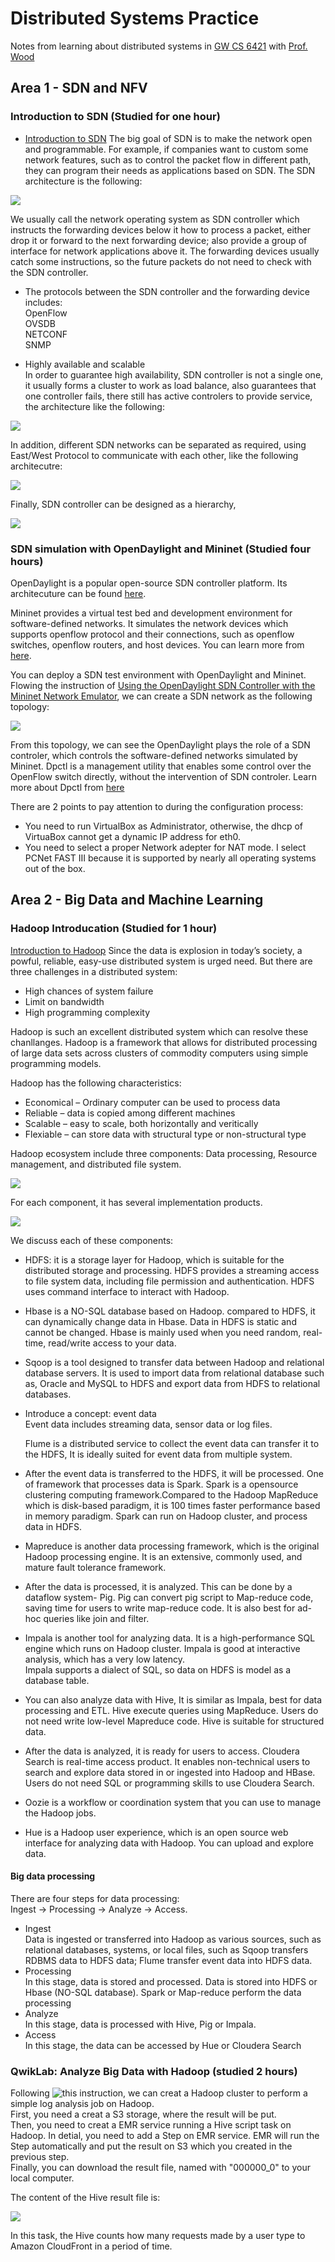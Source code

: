 # Distributed Systems Practice
Notes from learning about distributed systems in [GW CS 6421](https://gwdistsys18.github.io/) with [Prof. Wood](https://faculty.cs.gwu.edu/timwood/)

## Area 1 - SDN and NFV
### Introduction to SDN (Studied for one hour)
* [Introduction to SDN](https://www.youtube.com/watch?v=DiChnu_PAzA) The big goal of SDN is to make the network open and programmable. For example, if companies want to custom some network features, such as to control the packet flow in different path, they can program their needs as applications based on SDN. The SDN architecture is the following:

![](https://github.com/lyuxiaosu/dist-sys-practice/blob/master/SDN_Model.png)

We usually call the network operating system as SDN controller which instructs the forwarding devices below it how to process a packet, either drop it or forward to the next forwarding device; also provide a group of interface for network applications above it. The forwarding devices usually catch some instructions, so the future packets do not need to check with the SDN controller.

* The protocols between the SDN controller and the forwarding device includes:   
OpenFlow  
OVSDB  
NETCONF  
SNMP  

* Highly available and scalable  
In order to guarantee high availability, SDN controller is not a single one, it usually forms a cluster to work as load balance, also guarantees that one controller fails, there still has active controlers to provide service, the architecture like the following:

![](https://github.com/lyuxiaosu/dist-sys-practice/blob/master/cluster_SDN.png)

In addition, different SDN networks can be separated as required, using East/West Protocol to communicate with each other, like the following architecutre:

![](https://github.com/lyuxiaosu/dist-sys-practice/blob/master/constroler_communiate_constroler.png)

Finally, SDN controller can be designed as a hierarchy,

![](https://github.com/lyuxiaosu/dist-sys-practice/blob/master/hierarchy_SDN.png)

### SDN simulation with OpenDaylight and Mininet (Studied four hours)   

OpenDaylight is a popular open-source SDN controller platform. Its architecuture can be found [here](https://wiki.opendaylight.org/view/OpenDaylight_Controller:Architectural_Framework).      

Mininet provides a virtual test bed and development environment for software-defined networks. It simulates the network devices which supports openflow protocol and their connections, such as openflow switches, openflow routers, and host devices. You can learn more from [here](http://mininet.org/).   

You can deploy a SDN test environment with OpenDaylight and Mininet. Flowing the instruction of [Using the OpenDaylight SDN Controller with the Mininet Network Emulator](http://www.brianlinkletter.com/using-the-opendaylight-sdn-controller-with-the-mininet-network-emulator/), we can create a SDN network as the following topology:   

![](https://github.com/lyuxiaosu/dist-sys-practice/blob/master/Mininet_OpenDaylight.png)   

From this topology, we can see the OpenDaylight plays the role of a SDN controler, which controls the software-defined networks simulated by Mininet. Dpctl is a management utility that enables some control over the OpenFlow switch directly, without the intervention of SDN controler. Learn more about Dpctl from [here](https://github.com/CPqD/ofsoftswitch13/wiki/Dpctl-Documentation)    

There are 2 points to pay attention to during the configuration process:   
* You need to run VirtualBox as Administrator, otherwise, the dhcp of VirtuaBox cannot get a dynamic IP address for eth0. 
* You need to select a proper Network adepter for NAT mode. I select PCNet FAST III because it is supported by nearly all operating systems out of the box.
## Area 2 - Big Data and Machine Learning
### Hadoop Introducation (Studied for 1 hour) 
[Introduction to Hadoop](https://www.youtube.com/watch?v=jKCj4BxGTi8&feature=youtu.be) Since the data is explosion in today’s society, a powful, reliable, easy-use distributed system is urged need. But there are three challenges in a distributed system:    
* High chances of system failure
* Limit on bandwidth
* High programming complexity   

Hadoop is such an excellent distributed system which can resolve these chanllanges. Hadoop is a framework that allows for distributed processing of large data sets across clusters of commodity computers using simple programming models.   

Hadoop has the following characteristics:   
* Economical – Ordinary computer can be used to process data 
* Reliable – data is copied among different machines
* Scalable – easy to scale, both horizontally and veritically
* Flexiable – can store data with structural type or non-structural type

Hadoop ecosystem include three components: Data processing, Resource management, and distributed file system.  

![](https://github.com/lyuxiaosu/dist-sys-practice/blob/master/hadoop_component.jpg.png)    

For each component, it has several implementation products.    

![](https://github.com/lyuxiaosu/dist-sys-practice/blob/master/hadoop_ecosystem.jpg.png)   

We discuss each of these components:    
* HDFS: it is a storage layer for Hadoop, which is suitable for the distributed storage and processing. HDFS provides a streaming access to file system data, including file permission and authentication. HDFS uses command interface to interact with Hadoop.    
* Hbase is a NO-SQL database based on Hadoop. compared to HDFS, it can dynamically change data in Hbase. Data in HDFS is static and cannot be changed. Hbase is mainly used when you need random, real-time, read/write access to your data.    
* Sqoop is a tool designed to transfer data between Hadoop and relational database servers. It is used to import data from relational database such as, Oracle and MySQL to HDFS and export data from HDFS to relational databases.    
* Introduce a concept: event data    
Event data includes streaming data, sensor data or log files.    

  Flume is a distributed service to collect the event data can transfer it to the HDFS, It is ideally suited for event data from multiple system.     
* After the event data is transferred to the HDFS, it will be processed. One of framework that processes data is Spark. Spark is a opensource clustering computing framework.Compared to the Hadoop MapReduce which is disk-based paradigm, it is 100 times faster performance based in memory paradigm. Spark can run on Hadoop cluster, and process data in HDFS.        
* Mapreduce is another data processing framework, which is the original Hadoop processing engine. It is an extensive, commonly used, and mature fault tolerance framework.      
* After the data is processed, it is analyzed. This can be done by a dataflow system- Pig. Pig can convert pig script to Map-reduce code, saving time for users to write map-reduce code. It is also best for ad-hoc queries like join and filter.     
* Impala is another tool for analyzing data. It is a high-performance SQL engine which runs on Hadoop cluster. Impala is good at interactive analysis, which has a very low latency.     
Impala supports a dialect of SQL, so data on HDFS is model as a database table.     
* You can also analyze data with Hive, It is similar as Impala, best for data processing and ETL. Hive execute queries using MapReduce. Users do not need write low-level Mapreduce code. Hive is suitable for structured data.    
* After the data is analyzed, it is ready for users to access. Cloudera Search is real-time access product. It enables non-technical users to search and explore data stored in or ingested into Hadoop and HBase. Users do not need SQL or programming skills to use Cloudera Search.      
* Oozie is a workflow or coordination system that you can use to manage the Hadoop jobs.      
* Hue is a Hadoop user experience, which is an open source web interface for analyzing data with Hadoop. You can upload and explore data.     

#### Big data processing

There are four steps for data processing:    
Ingest -> Processing -> Analyze -> Access.     
* Ingest   
  Data is ingested or transferred into Hadoop as various sources, such as relational databases, systems, or local files, such as   Sqoop   transfers RDBMS data to HDFS data; Flume transfer event data into HDFS data. 
* Processing    
  In this stage, data is stored and processed. Data is stored into HDFS or Hbase (NO-SQL database). Spark or Map-reduce perform the data   processing 
* Analyze    
  In this stage, data is processed with Hive, Pig or Impala.
* Access    
  In this stage, the data can be accessed by Hue or Cloudera Search 
### QwikLab: Analyze Big Data with Hadoop (studied 2 hours) 

Following ![this](https://awseducate.qwiklabs.com/focuses/19?parent=catalog) instruction, we can creat a Hadoop cluster to perform a simple log analysis job on Hadoop.          
First, you need a creat a S3 storage, where the result will be put.         
Then, you need to creat a EMR service running a Hive script task on Hadoop. In detial, you need to add a Step on EMR service. EMR will run the Step automatically and put the result on S3 which you created in the previous step.          
Finally, you can download the result file, named with "000000_0" to your local computer.           

The content of the Hive result file is:

![](https://github.com/lyuxiaosu/dist-sys-practice/blob/master/hive_result.png)

In this task, the Hive counts how many requests made by a user type to Amazon CloudFront in a period of time. 


